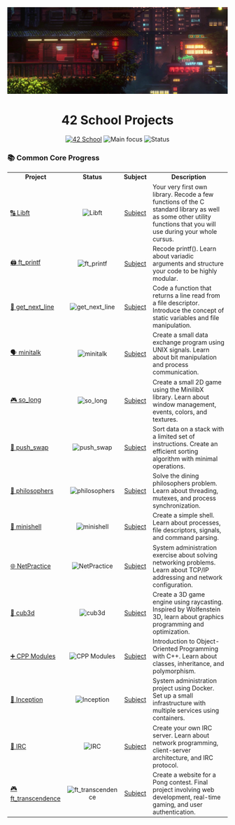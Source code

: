 <img src="https://raw.githubusercontent.com/lulebugl/lulebugl/main/.github/images/1299084.jpg" alt="Top Image"/>
<h1 align="center">42 School Projects </h1>
<p align="center">
  <a href="https://42.fr/en/homepage/"><img src="https://img.shields.io/badge/School-42-blue?style=flat-square&logo=42" alt="42 School"/></a>
  <img src="https://img.shields.io/badge/Focus-C%20Programming-brightgreen?style=flat-square" alt="Main focus"/>
  <img src="https://img.shields.io/badge/Status-In%20Progress-orange?style=flat-square" alt="Status"/>
</p>
<h3> 📚 Common Core Progress</h3>
<table align="center">
  <tr>
    <td align="center">
      <strong>Project</strong>
    </td>
    <td align="center">
      <strong>Status</strong>
    </td>
    <td align="center">
      <strong>Subject</strong>
    </td>
    <td align="center">
      <strong>Description</strong>
    </td>
  </tr>
  <tr>
    <td>
      <a href="https://github.com/lulebugl/libft">🔠 Libft</a>
    </td>
    <td align="center">
      <img src="https://img.shields.io/badge/completed-success?style=flat-square" alt="Libft"/>
    </td>
    <td align="center">
      <a href="https://github.com/lulebugl/lulebugl/blob/main/documentation/subjects/libft.pdf">Subject</a>
    </td>
    <td>
      Your very first own library. Recode a few functions of the C standard library as well as some other utility functions that you will use during your whole cursus.
    </td>
  </tr>
  <tr>
    <td>
      <a href="https://github.com/lulebugl/ft_printf">🖨️ ft_printf</a>
    </td>
    <td align="center">
      <img src="https://img.shields.io/badge/completed-success?style=flat-square" alt="ft_printf"/>
    </td>
    <td align="center">
      <a href="https://github.com/lulebugl/lulebugl/blob/main/documentation/subjects/ft_printf.pdf">Subject</a>
    </td>
    <td>
      Recode printf(). Learn about variadic arguments and structure your code to be highly modular.
    </td>
  </tr>
  <tr>
    <td>
      <a href="https://github.com/lulebugl/get_next_line">📑 get_next_line</a>
    </td>
    <td align="center">
      <img src="https://img.shields.io/badge/completed-success?style=flat-square" alt="get_next_line"/>
    </td>
    <td align="center">
      <a href="https://github.com/lulebugl/lulebugl/blob/main/documentation/subjects/get_next_line.pdf">Subject</a>
    </td>
    <td>
      Code a function that returns a line read from a file descriptor. Introduce the concept of static variables and file manipulation.
    </td>
  </tr>
  <tr>
    <td>
      <a href="#">🗣️ minitalk</a>
    </td>
    <td align="center">
      <img src="https://img.shields.io/badge/pending-lightgrey?style=flat-square" alt="minitalk"/>
    </td>
    <td align="center">
      <a href="https://github.com/lulebugl/lulebugl/blob/main/documentation/subjects/minitalk.pdf">Subject</a>
    </td>
    <td>
      Create a small data exchange program using UNIX signals. Learn about bit manipulation and process communication.
    </td>
  </tr>
  <tr>
    <td>
      <a href="https://github.com/lulebugl/so_long">🎮 so_long</a>
    </td>
    <td align="center">
      <img src="https://img.shields.io/badge/pending-lightgrey?style=flat-square" alt="so_long"/>
    </td>
    <td align="center">
      <a href="https://github.com/lulebugl/lulebugl/blob/main/documentation/subjects/so_long.pdf">Subject</a>
    </td>
    <td>
      Create a small 2D game using the MinilibX library. Learn about window management, events, colors, and textures.
    </td>
  </tr>
  <tr>
    <td>
      <a href="#">🔄 push_swap</a>
    </td>
    <td align="center">
      <img src="https://img.shields.io/badge/pending-lightgrey?style=flat-square" alt="push_swap"/>
    </td>
    <td align="center">
      <a href="https://github.com/lulebugl/lulebugl/blob/main/documentation/subjects/push_swap.pdf">Subject</a>
    </td>
    <td>
      Sort data on a stack with a limited set of instructions. Create an efficient sorting algorithm with minimal operations.
    </td>
  </tr>
  <tr>
    <td>
      <a href="#">🤔 philosophers</a>
    </td>
    <td align="center">
      <img src="https://img.shields.io/badge/locked-red?style=flat-square" alt="philosophers"/>
    </td>
    <td align="center">
      <a href="#">Subject</a>
    </td>
    <td>
      Solve the dining philosophers problem. Learn about threading, mutexes, and process synchronization.
    </td>
  </tr>
  <tr>
    <td>
      <a href="#">🐚 minishell</a>
    </td>
    <td align="center">
      <img src="https://img.shields.io/badge/locked-red?style=flat-square" alt="minishell"/>
    </td>
    <td align="center">
      <a href="https://github.com/lulebugl/lulebugl/blob/main/documentation/subjects/minishell.pdf">Subject</a>
    </td>
    <td>
      Create a simple shell. Learn about processes, file descriptors, signals, and command parsing.
    </td>
  </tr>
  <tr>
    <td>
      <a href="#">🌐 NetPractice</a>
    </td>
    <td align="center">
      <img src="https://img.shields.io/badge/locked-red?style=flat-square" alt="NetPractice"/>
    </td>
    <td align="center">
      <a href="#">Subject</a>
    </td>
    <td>
      System administration exercise about solving networking problems. Learn about TCP/IP addressing and network configuration.
    </td>
  </tr>
  <tr>
    <td>
      <a href="#">🎯 cub3d</a>
    </td>
    <td align="center">
      <img src="https://img.shields.io/badge/locked-red?style=flat-square" alt="cub3d"/>
    </td>
    <td align="center">
      <a href="#">Subject</a>
    </td>
    <td>
      Create a 3D game engine using raycasting. Inspired by Wolfenstein 3D, learn about graphics programming and optimization.
    </td>
  </tr>
  <tr>
    <td>
      <a href="#">➕ CPP Modules</a>
    </td>
    <td align="center">
      <img src="https://img.shields.io/badge/locked-red?style=flat-square" alt="CPP Modules"/>
    </td>
    <td align="center">
      <a href="#">Subject</a>
    </td>
    <td>
      Introduction to Object-Oriented Programming with C++. Learn about classes, inheritance, and polymorphism.
    </td>
  </tr>
  <tr>
    <td>
      <a href="#">🐳 Inception</a>
    </td>
    <td align="center">
      <img src="https://img.shields.io/badge/locked-red?style=flat-square" alt="Inception"/>
    </td>
    <td align="center">
      <a href="#">Subject</a>
    </td>
    <td>
      System administration project using Docker. Set up a small infrastructure with multiple services using containers.
    </td>
  </tr>
  <tr>
    <td>
      <a href="#">💬 IRC</a>
    </td>
    <td align="center">
      <img src="https://img.shields.io/badge/locked-red?style=flat-square" alt="IRC"/>
    </td>
    <td align="center">
      <a href="#">Subject</a>
    </td>
    <td>
      Create your own IRC server. Learn about network programming, client-server architecture, and IRC protocol.
    </td>
  </tr>
  <tr>
    <td>
      <a href="#">🎮 ft_transcendence</a>
    </td>
    <td align="center">
      <img src="https://img.shields.io/badge/locked-red?style=flat-square" alt="ft_transcendence"/>
    </td>
    <td align="center">
      <a href="#">Subject</a>
    </td>
    <td>
      Create a website for a Pong contest. Final project involving web development, real-time gaming, and user authentication.
    </td>
  </tr>
</table>
